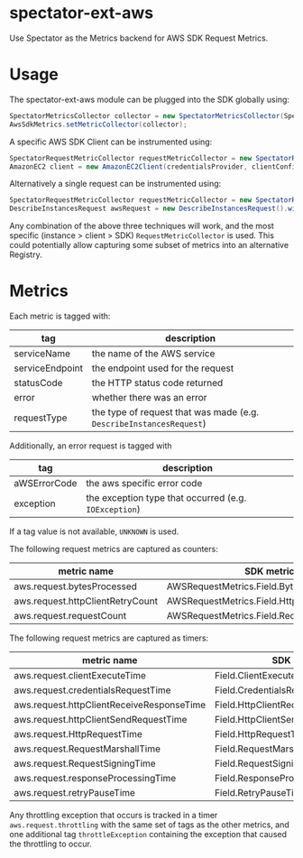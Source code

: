 # spectator-ext-aws
Use Spectator as the Metrics backend for AWS SDK Request Metrics.

# Usage
The spectator-ext-aws module can be plugged into the SDK globally using:

`````java
SpectatorMetricsCollector collector = new SpectatorMetricsCollector(Spectator.globalRegistry());
AwsSdkMetrics.setMetricCollector(collector);
`````

A specific AWS SDK Client can be instrumented using:

`````java
SpectatorRequestMetricCollector requestMetricCollector = new SpectatorRequestMetricCollector(Spectator.globalRegistry());
AmazonEC2 client = new AmazonEC2Client(credentialsProvider, clientConfiguration, requestMetricCollector);
`````

Alternatively a single request can be instrumented using:
`````java
SpectatorRequestMetricCollector requestMetricCollector = new SpectatorRequestMetricCollector(Spectator.globalRegistry());
DescribeInstancesRequest awsRequest = new DescribeInstancesRequest().withRequestMetricCollector(requestMetricCollector());
`````

Any combination of the above three techniques will work, and the most specific (instance > client > SDK) `RequestMetricCollector`
is used. This could potentially allow capturing some subset of metrics into an alternative Registry.

# Metrics

Each metric is tagged with:

tag             | description
----------------|------------
serviceName     | the name of the AWS service
serviceEndpoint | the endpoint used for the request
statusCode      | the HTTP status code returned
error           | whether there was an error
requestType     | the type of request that was made (e.g. `DescribeInstancesRequest`)

Additionally, an error request is tagged with

tag             | description
----------------|------------
aWSErrorCode    | the aws specific error code
exception       | the exception type that occurred (e.g. `IOException`)

If a tag value is not available, `UNKNOWN` is used. 

The following request metrics are captured as counters:

metric name                      | SDK metric
---------------------------------|-----------
aws.request.bytesProcessed       | AWSRequestMetrics.Field.BytesProcessed,
aws.request.httpClientRetryCount | AWSRequestMetrics.Field.HttpClientRetryCount,
aws.request.requestCount         | AWSRequestMetrics.Field.RequestCount

The following request metrics are captured as timers:

metric name                               | SDK metric
------------------------------------------|-----------
aws.request.clientExecuteTime             | Field.ClientExecuteTime,
aws.request.credentialsRequestTime        | Field.CredentialsRequestTime,
aws.request.httpClientReceiveResponseTime | Field.HttpClientReceiveResponseTime,
aws.request.httpClientSendRequestTime     | Field.HttpClientSendRequestTime,
aws.request.HttpRequestTime               | Field.HttpRequestTime,
aws.request.RequestMarshallTime           | Field.RequestMarshallTime,
aws.request.RequestSigningTime            | Field.RequestSigningTime,
aws.request.responseProcessingTime        | Field.ResponseProcessingTime,
aws.request.retryPauseTime                | Field.RetryPauseTime

Any throttling exception that occurs is tracked in a timer `aws.request.throttling` with the same
set of tags as the other metrics, and one additional tag `throttleException` containing the exception
that caused the throttling to occur.
